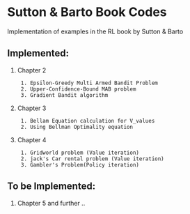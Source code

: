 # Sutton & Barto Book Codes
Implementation of examples in the RL book by Sutton & Barto
## Implemented:

1. Chapter 2

        1. Epsilon-Greedy Multi Armed Bandit Problem 
        2. Upper-Confidence-Bound MAB problem
        3. Gradient Bandit algorithm

2. Chapter 3
      
        1. Bellam Equation calculation for V_values
        2. Using Bellman Optimality equation

3. Chapter 4
        
        1. Gridworld problem (Value iteration)
        2. jack's Car rental problem (Value iteration)
        3. Gambler's Problem(Policy iteration)
 
## To be Implemented:

1) Chapter 5 and further ..
       
       

